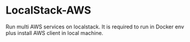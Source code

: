 # LocalStack-AWS
Run multi AWS services on localstack. It is required to run in Docker env plus install AWS client in local machine. 
